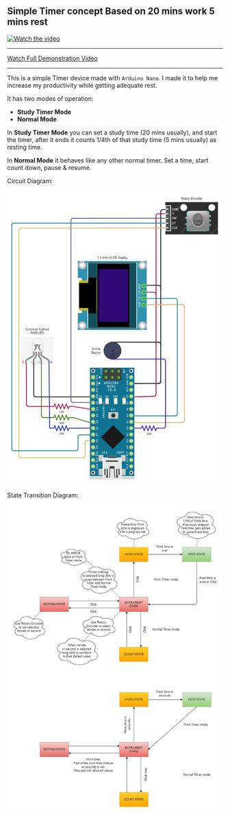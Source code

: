 ## Simple Timer concept Based on 20 mins work 5 mins rest

[![Watch the video](https://img.youtube.com/vi/4kEsuC3sUa4/maxresdefault.jpg)](https://youtu.be/4kEsuC3sUa4)

***

[Watch Full Demonstration Video](https://youtu.be/4kEsuC3sUa4?si=FrynVV4_hmVubUNK)

***

This is a simple Timer device made with `Arduino Nano`. I made it to help me increase my productivity while getting adequate rest.

It has two modes of operation:

* **Study Timer Mode**
* **Normal Mode**

In **Study Timer Mode** you can set a study time (20 mins usually), and start the timer, after it ends it counts 1/4th of that study time (5 mins usually) as resting time.

In **Normal Mode** it behaves like any other normal timer. Set a time, start count down, pause & resume.

Circuit Diagram:

![img](doc/circuit.png "Circuit")

State Transition Diagram:

![img](doc/state_machine.png "State Transition")